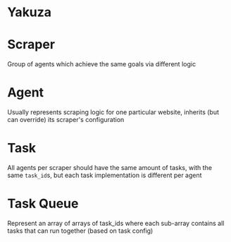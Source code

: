Yakuza
======

Scraper
=======
Group of agents which achieve the same goals via different logic

Agent
=====
Usually represents scraping logic for one particular website, inherits (but can override) its
scraper's configuration

Task
====
All agents per scraper should have the same amount of tasks, with the same `task_id`s, but each
task implementation is different per agent

Task Queue
==========
Represent an array of arrays of task_ids where each sub-array contains all tasks that can run
together (based on task config)
